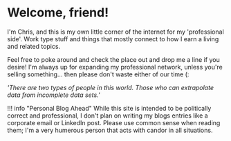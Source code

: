 # Welcome, friend!

I'm Chris, and this is my own little corner of the internet for my 'professional side'. Work type stuff and things that mostly connect to how I earn a living and related topics.

Feel free to poke around and check the place out and drop me a line if you desire! I'm always up for expanding my professional network, unless you're selling something... then please don't waste either of our time (:

*'There are two types of people in this world. Those who can extrapolate data from incomplete data sets.'*

!!! info "Personal Blog Ahead"
    While this site is intended to be politically correct and professional, I don't plan on writing my blogs entries like a corporate email or LinkedIn post. Please use common sense when reading them; I'm a very humerous person that acts with candor in all situations. 
